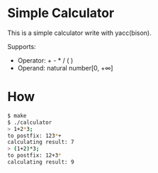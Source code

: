 # Simple Calculator

This is a simple calculator write with yacc(bison).

Supports:

- Operator: + - * / ( )
- Operand: natural number[0, +∞]

# How

```bash
$ make
$ ./calculator
> 1+2*3;
to postfix: 123*+
calculating result: 7
> (1+2)*3;
to postfix: 12+3*
calculating result: 9
```
